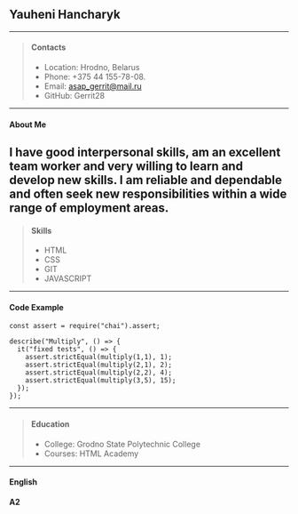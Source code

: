 ## Yauheni Hancharyk
---
> #### Contacts
>
> - Location: Hrodno, Belarus
> - Phone: +375 44 155-78-08.
> - Email: asap_gerrit@mail.ru
> - GitHub: Gerrit28
---
#### About Me ####
I have good interpersonal skills, am an excellent team worker and very willing to learn and develop new skills.
I am reliable and dependable and often seek new responsibilities within a wide range of employment areas.
---
> #### Skills
>
> - HTML
> - CSS
> - GIT
> - JAVASCRIPT
---
#### Code Example
```
const assert = require("chai").assert;

describe("Multiply", () => {
  it("fixed tests", () => {
    assert.strictEqual(multiply(1,1), 1);
    assert.strictEqual(multiply(2,1), 2);
    assert.strictEqual(multiply(2,2), 4);
    assert.strictEqual(multiply(3,5), 15);   
  });
});
```
---
> #### Education
>
> - Сollege: Grodno State Polytechnic College  
> - Courses: HTML Academy
---
 #### English
**A2**
